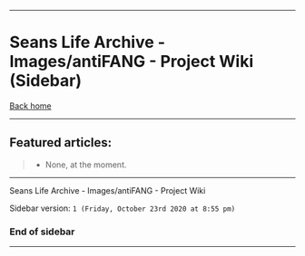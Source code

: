 
***

# Seans Life Archive - Images/antiFANG - Project Wiki (Sidebar)

[Back home](https://github.com/seanpm2001/SeansLifeArchive_Images_antiFANG/wiki/)

***

## Featured articles:

> * None, at the moment.

***

Seans Life Archive - Images/antiFANG - Project Wiki

Sidebar version: `1 (Friday, October 23rd 2020 at 8:55 pm)`

### End of sidebar

***
